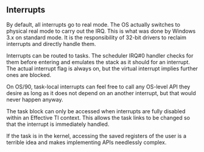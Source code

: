 ## Interrupts

By default, all interrupts go to real mode. The OS actually switches to physical real mode to carry out the IRQ. This is what was done by Windows 3.x on standard mode. It is the responsibility of 32-bit drivers to reclaim interrupts and directly handle them.

Interrupts can be routed to tasks. The scheduler IRQ#0 handler checks for them before entering and emulates the stack as it should for an interrupt. The actual interrupt flag is always on, but the virtual interrupt implies further ones are blocked.

On OS/90, task-local interrupts can feel free to call any OS-level API they desire as long as it does not depend on an another interrupt, but that would never happen anyway.

The task block can only be accessed when interrupts are fully disabled within an Effective TI context. This allows the task links to be changed so that the interrupt is immediately handled.

If the task is in the kernel, accessing the saved registers of the user is a terrible idea and makes implementing APIs needlessly complex.
